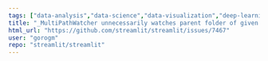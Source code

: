 ```yaml
---
tags: ["data-analysis","data-science","data-visualization","deep-learning","developer-tools","featurecli","machine-learning","priorityP3","python","statusconfirmed","streamlit","typebug"]
title: "_MultiPathWatcher unnecessarily watches parent folder of given path"
html_url: "https://github.com/streamlit/streamlit/issues/7467"
user: "gorogm"
repo: "streamlit/streamlit"
---
```


